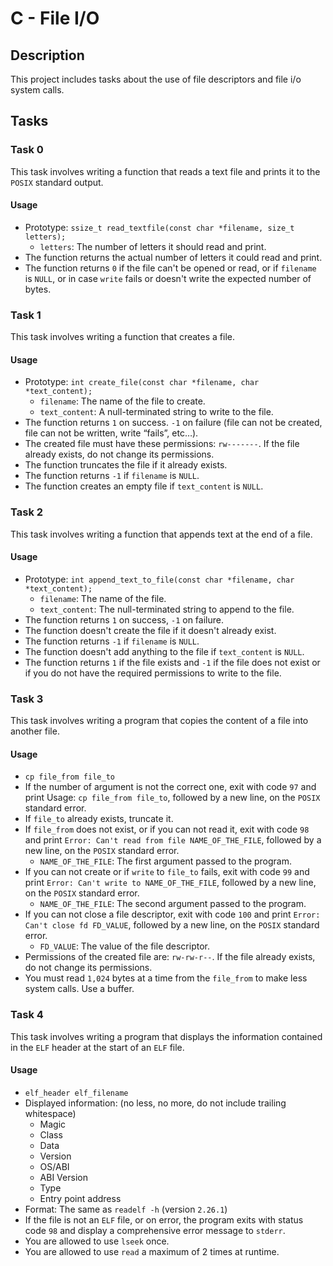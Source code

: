 # C - File I/O

## Description

This project includes tasks about the use of file descriptors and file i/o system calls.

## Tasks

### Task 0

This task involves writing a function that reads a text file and prints it to the `POSIX` standard output.

#### Usage

* Prototype: `ssize_t read_textfile(const char *filename, size_t letters);`
	* `letters`: The number of letters it should read and print.
* The function returns the actual number of letters it could read and print.
* The function returns `0` if the file can't be opened or read, or if `filename` is `NULL`, or in case `write` fails or doesn't write the expected number of bytes.

### Task 1

This task involves writing a function that creates a file.

#### Usage

* Prototype: `int create_file(const char *filename, char *text_content);`
	* `filename`: The name of the file to create.
	* `text_content`: A null-terminated string to write to the file.
* The function returns `1` on success. `-1` on failure (file can not be created, file can not be written, write “fails”, etc…).
* The created file must have these permissions: `rw-------`. If the file already exists, do not change its permissions.
* The function truncates the file if it already exists.
* The function returns `-1` if `filename` is `NULL`.
* The function creates an empty file if `text_content` is `NULL`.

### Task 2

This task involves writing a function that appends text at the end of a file.

#### Usage

* Prototype: `int append_text_to_file(const char *filename, char *text_content);`
	* `filename`: The name of the file.
	* `text_content`: The null-terminated string to append to the file.
* The function returns `1` on success, `-1` on failure.
* The function doesn't create the file if it doesn't already exist.
* The function returns `-1` if `filename` is `NULL`.
* The function doesn't add anything to the file if `text_content` is `NULL`.
* The function returns `1` if the file exists and `-1` if the file does not exist or if you do not have the required permissions to write to the file.

### Task 3

This task involves writing a program that copies the content of a file into another file.

#### Usage

* `cp file_from file_to`
* If the number of argument is not the correct one, exit with code `97` and print Usage: `cp file_from file_to`, followed by a new line, on the `POSIX` standard error.
* If `file_to` already exists, truncate it.
* If `file_from` does not exist, or if you can not read it, exit with code `98` and print `Error: Can't read from file NAME_OF_THE_FILE`, followed by a new line, on the `POSIX` standard error.
	* `NAME_OF_THE_FILE`: The  first argument passed to the program.
* If you can not create or if `write` to `file_to` fails, exit with code `99` and print `Error: Can't write to NAME_OF_THE_FILE`, followed by a new line, on the `POSIX` standard error.
	* `NAME_OF_THE_FILE`: The second argument passed to the program.
* If you can not close a file descriptor, exit with code `100` and print `Error: Can't close fd FD_VALUE`, followed by a new line, on the `POSIX` standard error.
	* `FD_VALUE`: The value of the file descriptor.
* Permissions of the created file are: `rw-rw-r--`. If the file already exists, do not change its permissions.
* You must read `1,024` bytes at a time from the `file_from` to make less system calls. Use a buffer.

### Task 4

This task involves writing a program that displays the information contained in the `ELF` header at the start of an `ELF` file.

#### Usage

* `elf_header elf_filename`
* Displayed information: (no less, no more, do not include trailing whitespace)
	* Magic
	* Class
	* Data
	* Version
	* OS/ABI
	* ABI Version
	* Type
	* Entry point address
* Format: The same as `readelf -h` (version `2.26.1`)
* If the file is not an `ELF` file, or on error, the program exits with status code `98` and display a comprehensive error message to `stderr`.
* You are allowed to use `lseek` once.
* You are allowed to use `read` a maximum of 2 times at runtime.
